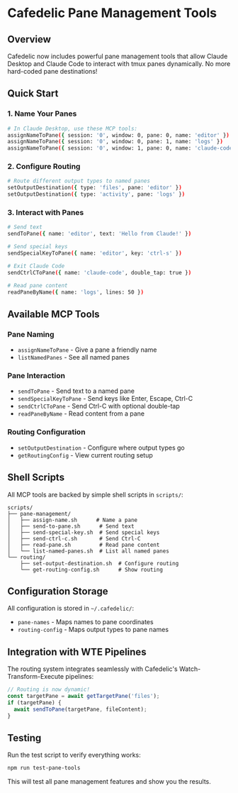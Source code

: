 # Cafedelic Pane Management Tools

## Overview

Cafedelic now includes powerful pane management tools that allow Claude Desktop and Claude Code to interact with tmux panes dynamically. No more hard-coded pane destinations!

## Quick Start

### 1. Name Your Panes

```bash
# In Claude Desktop, use these MCP tools:
assignNameToPane({ session: '0', window: 0, pane: 0, name: 'editor' })
assignNameToPane({ session: '0', window: 0, pane: 1, name: 'logs' })
assignNameToPane({ session: '0', window: 1, pane: 0, name: 'claude-code' })
```

### 2. Configure Routing

```bash
# Route different output types to named panes
setOutputDestination({ type: 'files', pane: 'editor' })
setOutputDestination({ type: 'activity', pane: 'logs' })
```

### 3. Interact with Panes

```bash
# Send text
sendToPane({ name: 'editor', text: 'Hello from Claude!' })

# Send special keys
sendSpecialKeyToPane({ name: 'editor', key: 'ctrl-s' })

# Exit Claude Code
sendCtrlCToPane({ name: 'claude-code', double_tap: true })

# Read pane content
readPaneByName({ name: 'logs', lines: 50 })
```

## Available MCP Tools

### Pane Naming
- `assignNameToPane` - Give a pane a friendly name
- `listNamedPanes` - See all named panes

### Pane Interaction
- `sendToPane` - Send text to a named pane
- `sendSpecialKeyToPane` - Send keys like Enter, Escape, Ctrl-C
- `sendCtrlCToPane` - Send Ctrl-C with optional double-tap
- `readPaneByName` - Read content from a pane

### Routing Configuration
- `setOutputDestination` - Configure where output types go
- `getRoutingConfig` - View current routing setup

## Shell Scripts

All MCP tools are backed by simple shell scripts in `scripts/`:

```
scripts/
├── pane-management/
│   ├── assign-name.sh      # Name a pane
│   ├── send-to-pane.sh      # Send text
│   ├── send-special-key.sh  # Send special keys
│   ├── send-ctrl-c.sh       # Send Ctrl-C
│   ├── read-pane.sh         # Read pane content
│   └── list-named-panes.sh  # List all named panes
└── routing/
    ├── set-output-destination.sh  # Configure routing
    └── get-routing-config.sh      # Show routing
```

## Configuration Storage

All configuration is stored in `~/.cafedelic/`:
- `pane-names` - Maps names to pane coordinates
- `routing-config` - Maps output types to pane names

## Integration with WTE Pipelines

The routing system integrates seamlessly with Cafedelic's Watch-Transform-Execute pipelines:

```typescript
// Routing is now dynamic!
const targetPane = await getTargetPane('files');
if (targetPane) {
  await sendToPane(targetPane, fileContent);
}
```

## Testing

Run the test script to verify everything works:

```bash
npm run test-pane-tools
```

This will test all pane management features and show you the results.
